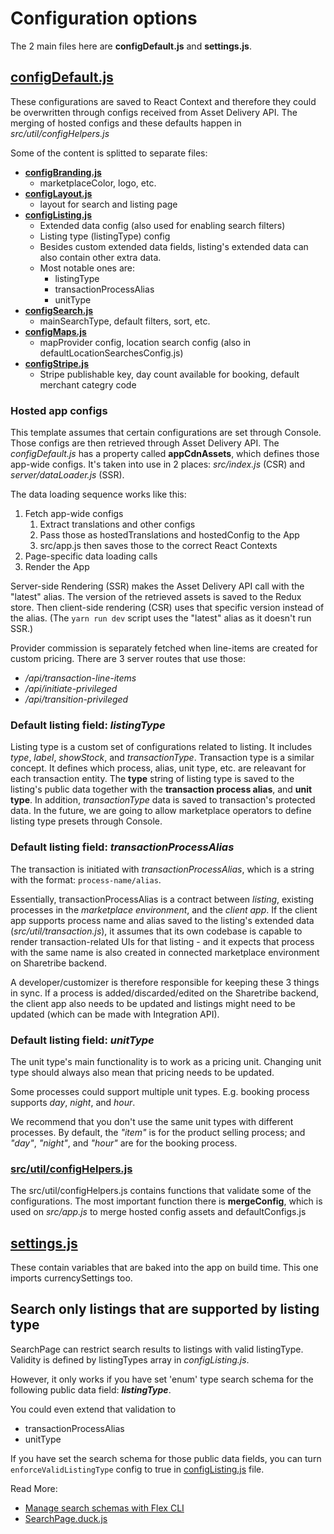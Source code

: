 # Configuration options

The 2 main files here are **configDefault.js** and **settings.js**.

## [configDefault.js](./configDefault.js)

These configurations are saved to React Context and therefore they could be overwritten through
configs received from Asset Delivery API. The merging of hosted configs and these defaults happen in
_src/util/configHelpers.js_

Some of the content is splitted to separate files:

- **[configBranding.js](./configBranding.js)**
  - marketplaceColor, logo, etc.
- **[configLayout.js](./configLayout.js)**
  - layout for search and listing page
- **[configListing.js](./configListing.js)**
  - Extended data config (also used for enabling search filters)
  - Listing type (listingType) config
  - Besides custom extended data fields, listing's extended data can also contain other extra data.
  - Most notable ones are:
    - listingType
    - transactionProcessAlias
    - unitType
- **[configSearch.js](./configSearch.js)**
  - mainSearchType, default filters, sort, etc.
- **[configMaps.js](./configMaps.js)**
  - mapProvider config, location search config (also in defaultLocationSearchesConfig.js)
- **[configStripe.js](./configStripe.js)**
  - Stripe publishable key, day count available for booking, default merchant categry code

### Hosted app configs

This template assumes that certain configurations are set through Console. Those configs are then
retrieved through Asset Delivery API. The _configDefault.js_ has a property called **appCdnAssets**,
which defines those app-wide configs. It's taken into use in 2 places: _src/index.js_ (CSR) and
_server/dataLoader.js_ (SSR).

The data loading sequence works like this:

1. Fetch app-wide configs
   1. Extract translations and other configs
   2. Pass those as hostedTranslations and hostedConfig to the App
   3. src/app.js then saves those to the correct React Contexts
2. Page-specific data loading calls
3. Render the App

Server-side Rendering (SSR) makes the Asset Delivery API call with the "latest" alias. The version
of the retrieved assets is saved to the Redux store. Then client-side rendering (CSR) uses that
specific version instead of the alias. (The `yarn run dev` script uses the "latest" alias as it
doesn't run SSR.)

Provider commission is separately fetched when line-items are created for custom pricing. There are
3 server routes that use those:

- _/api/transaction-line-items_
- _/api/initiate-privileged_
- _/api/transition-privileged_

### Default listing field: **_listingType_**

Listing type is a custom set of configurations related to listing. It includes _type_, _label_,
_showStock_, and _transactionType_. Transaction type is a similar concept. It defines which process,
alias, unit type, etc. are releavant for each transaction entity. The **type** string of listing
type is saved to the listing's public data together with the **transaction process alias**, and
**unit type**. In addition, _transactionType_ data is saved to transaction's protected data. In the
future, we are going to allow marketplace operators to define listing type presets through Console.

### Default listing field: **_transactionProcessAlias_**

The transaction is initiated with _transactionProcessAlias_, which is a string with the format:
`process-name/alias`.

Essentially, transactionProcessAlias is a contract between _listing_, existing processes in the
_marketplace environment_, and the _client app_. If the client app supports process name and alias
saved to the listing's extended data (_src/util/transaction.js_), it assumes that its own codebase
is capable to render transaction-related UIs for that listing - and it expects that process with the
same name is also created in connected marketplace environment on Sharetribe backend.

A developer/customizer is therefore responsible for keeping these 3 things in sync. If a process is
added/discarded/edited on the Sharetribe backend, the client app also needs to be updated and
listings might need to be updated (which can be made with Integration API).

### Default listing field: **_unitType_**

The unit type's main functionality is to work as a pricing unit. Changing unit type should always
also mean that pricing needs to be updated.

Some processes could support multiple unit types. E.g. booking process supports _day_, _night_, and
_hour_.

We recommend that you don't use the same unit types with different processes. By default, the
_"item"_ is for the product selling process; and _"day"_, _"night"_, and _"hour"_ are for the
booking process.

### [src/util/configHelpers.js](../util/configHelpers.js)

The src/util/configHelpers.js contains functions that validate some of the configurations. The most
important function there is **mergeConfig**, which is used on _src/app.js_ to merge hosted config
assets and defaultConfigs.js

## [settings.js](./settings.js)

These contain variables that are baked into the app on build time. This one imports currencySettings
too.

## Search only listings that are supported by listing type

SearchPage can restrict search results to listings with valid listingType. Validity is defined by
listingTypes array in _configListing.js_.

However, it only works if you have set 'enum' type search schema for the following public data
field: **_listingType_**.

You could even extend that validation to

- transactionProcessAlias
- unitType

If you have set the search schema for those public data fields, you can turn
`enforceValidListingType` config to true in [configListing.js](./configListing.js) file.

Read More:

- [Manage search schemas with Flex CLI](https://www.sharetribe.com/docs/how-to/manage-search-schemas-with-flex-cli/#adding-listing-search-schemas)
- [SearchPage.duck.js](../containers/SearchPage/SearchPage.duck.js)
